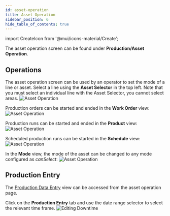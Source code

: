 ```yaml
---
id: asset-operation
title: Asset Operation
sidebar_position: 6
hide_table_of_contents: true
---
```

import CreateIcon from '@mui/icons-material/Create';

The asset operation screen can be found under **Production/Asset Operation**.

## Operations
The asset operation screen can be used by an operator to set the mode of a line or asset. Select a line using the **Asset Selector** in the top left.
Note that you must select an individual line with the Asset Selector, you cannot select areas.
![Asset Operation](/img/36.png)

Production orders can be started and ended in the **Work Order** view:
![Asset Operation](/img/51.png)

Production runs can be started and ended in the **Product** view: 
![Asset Operation](/img/52.png)

Scheduled production runs can be started in the **Schedule** view:
![Asset Operation](/img/50.png)

In the **Mode** view, the mode of the asset can be changed to any mode configured as *canSelect*:
![Asset Operation](/img/53.png)

## Production Entry
The [Production Data Entry](docs/products/ops/production-data-entry.md) view can be accessed from the asset operation page. 

Click on the <CreateIcon fontSize="small" /> **Production Entry** tab and use the date range selector to select the relevant time frame.
   ![Editing Downtime](/img/54.png)
